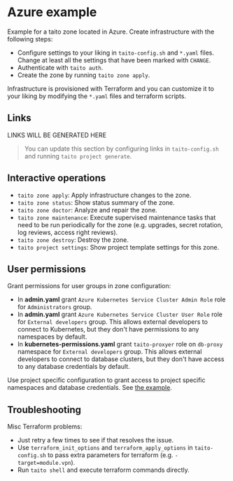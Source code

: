 # Azure example

Example for a taito zone located in Azure. Create infrastructure with the following steps:

- Configure settings to your liking in `taito-config.sh` and `*.yaml` files. Change at least all the settings that have been marked with `CHANGE`.
- Authenticate with `taito auth`.
- Create the zone by running `taito zone apply`.

Infrastructure is provisioned with Terraform and you can customize it to your liking by modifying the `*.yaml` files and terraform scripts.

## Links

[//]: # "GENERATED LINKS START"

LINKS WILL BE GENERATED HERE

[//]: # "GENERATED LINKS END"

> You can update this section by configuring links in `taito-config.sh` and running `taito project generate`.

## Interactive operations

- `taito zone apply`: Apply infrastructure changes to the zone.
- `taito zone status`: Show status summary of the zone.
- `taito zone doctor`: Analyze and repair the zone.
- `taito zone maintenance`: Execute supervised maintenance tasks that need to be run periodically for the zone (e.g. upgrades, secret rotation, log reviews, access right reviews).
- `taito zone destroy`: Destroy the zone.
- `taito project settings`: Show project template settings for this zone.

## User permissions

Grant permissions for user groups in zone configuration:

- In **admin.yaml** grant `Azure Kubernetes Service Cluster Admin Role` role for `Administrators` group.
- In **admin.yaml** grant `Azure Kubernetes Service Cluster User Role` role for `External developers` group. This allows external developers to connect to Kubernetes, but they don't have permissions to any namespaces by default.
- In **kubernetes-permissions.yaml** grant `taito-proxyer` role on `db-proxy` namespace for `External developers` group. This allows external developers to connect to database clusters, but they don't have access to any database credentials by default.

Use project specific configuration to grant access to project specific namespaces and database credentials. See [the example](https://github.com/TaitoUnited/full-stack-template/blob/dev/scripts/terraform/examples.yaml).

## Troubleshooting

Misc Terraform problems:

- Just retry a few times to see if that resolves the issue.
- Use `terraform_init_options` and `terraform_apply_options` in `taito-config.sh` to pass extra parameters for terraform (e.g. `-target=module.vpn`).
- Run `taito shell` and execute terraform commands directly.
